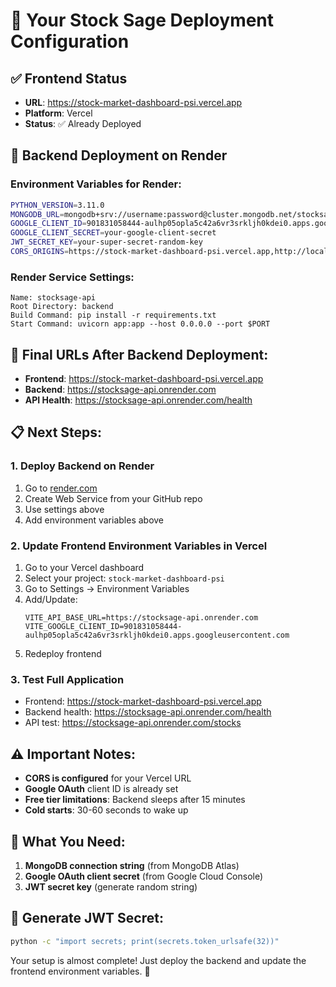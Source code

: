 # 🎯 Your Stock Sage Deployment Configuration

## ✅ Frontend Status

- **URL**: https://stock-market-dashboard-psi.vercel.app
- **Platform**: Vercel
- **Status**: ✅ Already Deployed

## 🚀 Backend Deployment on Render

### Environment Variables for Render:

```bash
PYTHON_VERSION=3.11.0
MONGODB_URL=mongodb+srv://username:password@cluster.mongodb.net/stocksage
GOOGLE_CLIENT_ID=901831058444-aulhp05opla5c42a6vr3srkljh0kdei0.apps.googleusercontent.com
GOOGLE_CLIENT_SECRET=your-google-client-secret
JWT_SECRET_KEY=your-super-secret-random-key
CORS_ORIGINS=https://stock-market-dashboard-psi.vercel.app,http://localhost:5173
```

### Render Service Settings:

```
Name: stocksage-api
Root Directory: backend
Build Command: pip install -r requirements.txt
Start Command: uvicorn app:app --host 0.0.0.0 --port $PORT
```

## 🔗 Final URLs After Backend Deployment:

- **Frontend**: https://stock-market-dashboard-psi.vercel.app
- **Backend**: https://stocksage-api.onrender.com
- **API Health**: https://stocksage-api.onrender.com/health

## 📋 Next Steps:

### 1. Deploy Backend on Render

1. Go to [render.com](https://render.com)
2. Create Web Service from your GitHub repo
3. Use settings above
4. Add environment variables above

### 2. Update Frontend Environment Variables in Vercel

1. Go to your Vercel dashboard
2. Select your project: `stock-market-dashboard-psi`
3. Go to Settings → Environment Variables
4. Add/Update:
   ```
   VITE_API_BASE_URL=https://stocksage-api.onrender.com
   VITE_GOOGLE_CLIENT_ID=901831058444-aulhp05opla5c42a6vr3srkljh0kdei0.apps.googleusercontent.com
   ```
5. Redeploy frontend

### 3. Test Full Application

- Frontend: https://stock-market-dashboard-psi.vercel.app
- Backend health: https://stocksage-api.onrender.com/health
- API test: https://stocksage-api.onrender.com/stocks

## ⚠️ Important Notes:

- **CORS is configured** for your Vercel URL
- **Google OAuth** client ID is already set
- **Free tier limitations**: Backend sleeps after 15 minutes
- **Cold starts**: 30-60 seconds to wake up

## 🎯 What You Need:

1. **MongoDB connection string** (from MongoDB Atlas)
2. **Google OAuth client secret** (from Google Cloud Console)
3. **JWT secret key** (generate random string)

## 🔧 Generate JWT Secret:

```bash
python -c "import secrets; print(secrets.token_urlsafe(32))"
```

Your setup is almost complete! Just deploy the backend and update the frontend environment variables. 🚀
